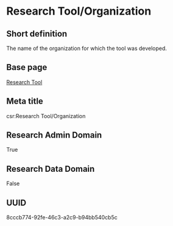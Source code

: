 # Research Tool/Organization
## Short definition
The name of the organization for which the tool was developed.
## Base page
[Research Tool](https://github.com/EuroCRIS/CASRAI-Dictionairies/blob/main/Objects/Research%20Tool.md)
## Meta title
csr:Research Tool/Organization
## Research Admin Domain
True
## Research Data Domain
False
## UUID
8cccb774-92fe-46c3-a2c9-b94bb540cb5c
